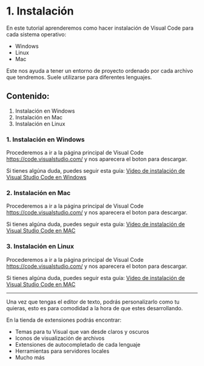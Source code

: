# 1. Instalación

En este tutorial aprenderemos como hacer instalación de Visual Code para cada sistema operativo:

* Windows
* Linux
* Mac

Este nos ayuda a tener un entorno de proyecto ordenado por cada archivo que tendremos. Suele utilizarse para diferentes lenguajes.

## Contenido:

1. Instalación en Windows
2. Instalación en Mac
3. Instalación en Linux


### 1. Instalación en Windows
Procederemos a ir a la página principal de Visual Code https://code.visualstudio.com/ y nos aparecera el boton para descargar. 

Si tienes algúna duda, puedes seguir esta guía:
[Video de instalación de Visual Studio Code en Windows](https://www.youtube.com/watch?v=Hs49jA6FizM)

### 2. Instalación en Mac
Procederemos a ir a la página principal de Visual Code https://code.visualstudio.com/ y nos aparecera el boton para descargar. 

Si tienes algúna duda, puedes seguir esta guía:
[Video de instalación de Visual Studio Code en MAC](https://www.youtube.com/watch?v=eG27tmTfFFc)

### 3. Instalación en Linux
Procederemos a ir a la página principal de Visual Code https://code.visualstudio.com/ y nos aparecera el boton para descargar. 

Si tienes algúna duda, puedes seguir esta guía:
[Video de instalación de Visual Studio Code en MAC](https://www.youtube.com/watch?v=eG27tmTfFFc)

----

Una vez que tengas el editor de texto, podrás personalizarlo como tu quieras, esto es para comodidad a la hora de que estes desarrollando.

En la tienda de extensiones podrás encontrar:

* Temas para tu Visual que van desde claros y oscuros
* Iconos de visualización de archivos
* Extensiones de autocompletado de cada lenguaje
* Herramientas para servidores locales
* Mucho más



